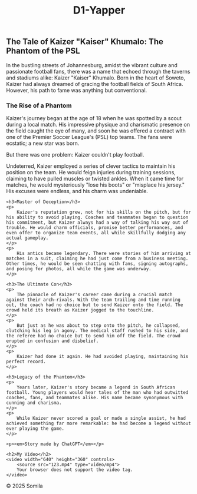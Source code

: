 
<html lang="en">
<head>
    <meta charset="UTF-8">
    <meta name="viewport" content="width=device-width, initial-scale=1.0">
    <title>Luzmilla</title>
    <style></style>

<header>
    <h1>D1-Yapper</h1>
</header>

<div class="container">
    <h2>The Tale of Kaizer "Kaiser" Khumalo: The Phantom of the PSL</h2>
    <p>
        In the bustling streets of Johannesburg, amidst the vibrant culture and passionate football fans, there was a name that echoed through the taverns and stadiums alike: Kaizer "Kaiser" Khumalo. Born in the heart of Soweto, Kaizer had always dreamed of gracing the football fields of South Africa. However, his path to fame was anything but conventional.
    </p>
    <h3>The Rise of a Phantom</h3>
    <p>
        Kaizer's journey began at the age of 18 when he was spotted by a scout during a local match. His impressive physique and charismatic presence on the field caught the eye of many, and soon he was offered a contract with one of the Premier Soccer League's (PSL) top teams. The fans were ecstatic; a new star was born.
    </p>
    <p>
        But there was one problem: Kaizer couldn't play football.
    </p>
    <p>
        Undeterred, Kaizer employed a series of clever tactics to maintain his position on the team. He would feign injuries during training sessions, claiming to have pulled muscles or twisted ankles. When it came time for matches, he would mysteriously "lose his boots" or "misplace his jersey." His excuses were endless, and his charm was undeniable.
    </p>

    <h3>Master of Deception</h3>
    <p>
        Kaizer's reputation grew, not for his skills on the pitch, but for his ability to avoid playing. Coaches and teammates began to question his commitment, but Kaizer always had a way of talking his way out of trouble. He would charm officials, promise better performances, and even offer to organize team events, all while skillfully dodging any actual gameplay.
    </p>
    <p>
        His antics became legendary. There were stories of him arriving at matches in a suit, claiming he had just come from a business meeting. Other times, he would be seen chatting with fans, signing autographs, and posing for photos, all while the game was underway.
    </p>

    <h3>The Ultimate Con</h3>
    <p>
        The pinnacle of Kaizer's career came during a crucial match against their arch-rivals. With the team trailing and time running out, the coach had no choice but to send Kaizer onto the field. The crowd held its breath as Kaizer jogged to the touchline.
    </p>
    <p>
        But just as he was about to step onto the pitch, he collapsed, clutching his leg in agony. The medical staff rushed to his side, and the referee had no choice but to send him off the field. The crowd erupted in confusion and disbelief.
    </p>
    <p>
        Kaizer had done it again. He had avoided playing, maintaining his perfect record.
    </p>

    <h3>Legacy of the Phantom</h3>
    <p>
        Years later, Kaizer's story became a legend in South African football. Young players would hear tales of the man who had outwitted coaches, fans, and teammates alike. His name became synonymous with cunning and charisma.
    </p>
    <p>
        While Kaizer never scored a goal or made a single assist, he had achieved something far more remarkable: he had become a legend without ever playing the game.
    </p>

    <p><em>Story made by ChatGPT</em></p>

    <h2>My Video</h2>
    <video width="640" height="360" controls>
        <source src="123.mp4" type="video/mp4">
        Your browser does not support the video tag.
    </video>
</div>

<footer>
    &copy; 2025 Somila
</footer>
